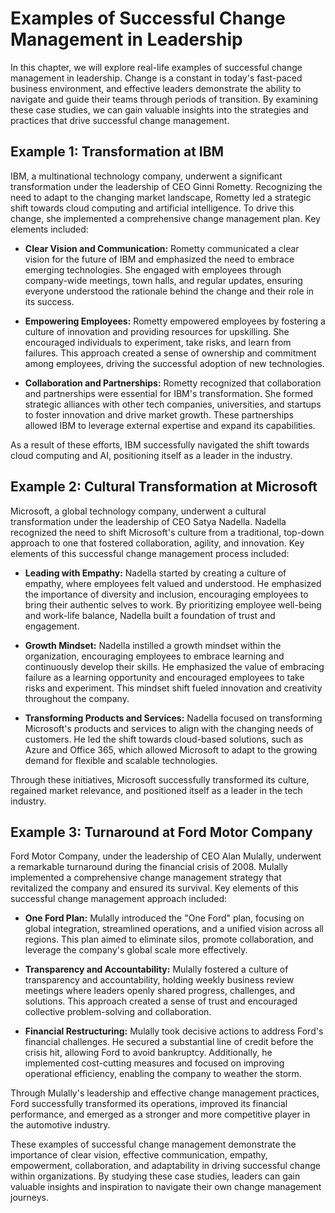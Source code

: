 Examples of Successful Change Management in Leadership
===============================================================

In this chapter, we will explore real-life examples of successful change management in leadership. Change is a constant in today's fast-paced business environment, and effective leaders demonstrate the ability to navigate and guide their teams through periods of transition. By examining these case studies, we can gain valuable insights into the strategies and practices that drive successful change management.

**Example 1: Transformation at IBM**
------------------------------------

IBM, a multinational technology company, underwent a significant transformation under the leadership of CEO Ginni Rometty. Recognizing the need to adapt to the changing market landscape, Rometty led a strategic shift towards cloud computing and artificial intelligence. To drive this change, she implemented a comprehensive change management plan. Key elements included:

* **Clear Vision and Communication:** Rometty communicated a clear vision for the future of IBM and emphasized the need to embrace emerging technologies. She engaged with employees through company-wide meetings, town halls, and regular updates, ensuring everyone understood the rationale behind the change and their role in its success.

* **Empowering Employees:** Rometty empowered employees by fostering a culture of innovation and providing resources for upskilling. She encouraged individuals to experiment, take risks, and learn from failures. This approach created a sense of ownership and commitment among employees, driving the successful adoption of new technologies.

* **Collaboration and Partnerships:** Rometty recognized that collaboration and partnerships were essential for IBM's transformation. She formed strategic alliances with other tech companies, universities, and startups to foster innovation and drive market growth. These partnerships allowed IBM to leverage external expertise and expand its capabilities.

As a result of these efforts, IBM successfully navigated the shift towards cloud computing and AI, positioning itself as a leader in the industry.

**Example 2: Cultural Transformation at Microsoft**
---------------------------------------------------

Microsoft, a global technology company, underwent a cultural transformation under the leadership of CEO Satya Nadella. Nadella recognized the need to shift Microsoft's culture from a traditional, top-down approach to one that fostered collaboration, agility, and innovation. Key elements of this successful change management process included:

* **Leading with Empathy:** Nadella started by creating a culture of empathy, where employees felt valued and understood. He emphasized the importance of diversity and inclusion, encouraging employees to bring their authentic selves to work. By prioritizing employee well-being and work-life balance, Nadella built a foundation of trust and engagement.

* **Growth Mindset:** Nadella instilled a growth mindset within the organization, encouraging employees to embrace learning and continuously develop their skills. He emphasized the value of embracing failure as a learning opportunity and encouraged employees to take risks and experiment. This mindset shift fueled innovation and creativity throughout the company.

* **Transforming Products and Services:** Nadella focused on transforming Microsoft's products and services to align with the changing needs of customers. He led the shift towards cloud-based solutions, such as Azure and Office 365, which allowed Microsoft to adapt to the growing demand for flexible and scalable technologies.

Through these initiatives, Microsoft successfully transformed its culture, regained market relevance, and positioned itself as a leader in the tech industry.

**Example 3: Turnaround at Ford Motor Company**
-----------------------------------------------

Ford Motor Company, under the leadership of CEO Alan Mulally, underwent a remarkable turnaround during the financial crisis of 2008. Mulally implemented a comprehensive change management strategy that revitalized the company and ensured its survival. Key elements of this successful change management approach included:

* **One Ford Plan:** Mulally introduced the "One Ford" plan, focusing on global integration, streamlined operations, and a unified vision across all regions. This plan aimed to eliminate silos, promote collaboration, and leverage the company's global scale more effectively.

* **Transparency and Accountability:** Mulally fostered a culture of transparency and accountability, holding weekly business review meetings where leaders openly shared progress, challenges, and solutions. This approach created a sense of trust and encouraged collective problem-solving and collaboration.

* **Financial Restructuring:** Mulally took decisive actions to address Ford's financial challenges. He secured a substantial line of credit before the crisis hit, allowing Ford to avoid bankruptcy. Additionally, he implemented cost-cutting measures and focused on improving operational efficiency, enabling the company to weather the storm.

Through Mulally's leadership and effective change management practices, Ford successfully transformed its operations, improved its financial performance, and emerged as a stronger and more competitive player in the automotive industry.

These examples of successful change management demonstrate the importance of clear vision, effective communication, empathy, empowerment, collaboration, and adaptability in driving successful change within organizations. By studying these case studies, leaders can gain valuable insights and inspiration to navigate their own change management journeys.
